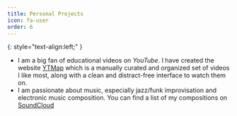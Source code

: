 ```yaml
---
title: Personal Projects
icon: fa-user
order: 6
---
```


{: style="text-align:left;" }
- I am a big fan of educational videos on *YouTube*. I have created the website [YTMap](https://ytmap.github.io/) which is a manually curated and organized set of videos I like most, along with a clean and distract-free interface to watch them on.
- I am passionate about music, especially jazz/funk improvisation and electronic music composition. You can find a list of my compositions on [SoundCloud](https://souncloud.com/phazmusic/)
